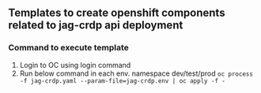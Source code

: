 ## Templates to create openshift components related to jag-crdp api deployment

### Command to execute template
1) Login to OC using login command
2) Run below command in each env. namespace dev/test/prod
   ``oc process -f jag-crdp.yaml --param-file=jag-crdp.env | oc apply -f -``


